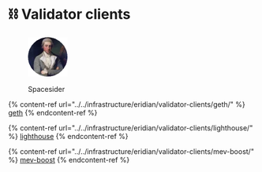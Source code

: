 # ⛓ Validator clients

<figure><img src="../../.gitbook/assets/Spacesider.png" alt=""><figcaption><p>Spacesider</p></figcaption></figure>

{% content-ref url="../../infrastructure/eridian/validator-clients/geth/" %}
[geth](../../infrastructure/eridian/validator-clients/geth/)
{% endcontent-ref %}

{% content-ref url="../../infrastructure/eridian/validator-clients/lighthouse/" %}
[lighthouse](../../infrastructure/eridian/validator-clients/lighthouse/)
{% endcontent-ref %}

{% content-ref url="../../infrastructure/eridian/validator-clients/mev-boost/" %}
[mev-boost](../../infrastructure/eridian/validator-clients/mev-boost/)
{% endcontent-ref %}
